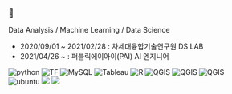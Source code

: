 ### 👋 
Data Analysis / Machine Learning / Data Science

- 2020/09/01 ~ 2021/02/28 : 차세대융합기술연구원 DS LAB
- 2021/04/26 ~ : 퍼블릭에이아이(PAI) AI 엔지니어

![python](https://img.shields.io/badge/Python-blue?style={style}&logo=Python&logoColor=white) ![TF](https://img.shields.io/badge/tensorFlow2-blue?style={style}&logo=tensorflow&logoColor=default) ![MySQL](https://img.shields.io/badge/MySQL-blue?style={style}&logo=mysql&logoColor=white) ![Tableau](https://img.shields.io/badge/Tableau-blue?style={style}&logo=tableau&logoColor=default)  ![R](https://img.shields.io/badge/R-blue?style={style}&logo=R&logoColor=white) ![QGIS](https://img.shields.io/badge/QGis-blue?style={style}&logo=Qgis&logoColor=default) ![QGIS](https://img.shields.io/badge/C++-blue?style={style}&logo=C++&logoColor=default)
![QGIS](https://img.shields.io/badge/NLP-blue?style={style}&logo=NLP&logoColor=default)<br>
![ubuntu](https://img.shields.io/badge/ubuntu18.04-blue?style={style}&logo=ubuntu&logoColor=default) ![](https://img.shields.io/badge/VSCode-blue?style={style}&logo=visual-studio-code&logoColor=default) ![](https://img.shields.io/badge/jupyter&nbsp;notebook-blue?style={style}&logo=jupyter&logoColor=default)


<!--
**ByuungHyunPark/ByuungHyunPark** is a ✨ _special_ ✨ repository because its `README.md` (this file) appears on your GitHub profile.

Here are some ideas to get you started:

- 🔭 I’m currently working on ...
- 🌱 I’m currently learning ...
- 👯 I’m looking to collaborate on ...
- 🤔 I’m looking for help with ...
- 💬 Ask me about ...
- 📫 How to reach me: ...
- 😄 Pronouns: ...
- ⚡ Fun fact: ...
-->
